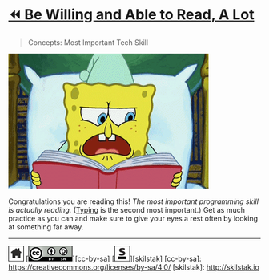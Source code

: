 # [⏪ Be Willing and Able to Read, A Lot](/README.md)

> Concepts: Most Important Tech Skill

![](/assets/reading.gif)

Congratulations you are reading this! *The most important programming
skill is actually reading.* ([Typing](/typing/README.md) is the
second most important.) Get as much practice as you can and make
sure to give your eyes a rest often by looking at something far
away.

---
[![home](/assets/home-bw.png)](/README.md)
[![cc-by-sa](/assets/cc-by-sa.png)][cc-by-sa]
[![skilstak](/assets/skilstak-logo-bw.png)][skilstak]
[cc-by-sa]: https://creativecommons.org/licenses/by-sa/4.0/
[skilstak]: http://skilstak.io

